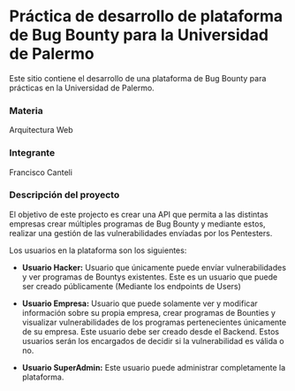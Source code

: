 # Práctica de desarrollo de plataforma de Bug Bounty para la Universidad de Palermo
Este sitio contiene el desarrollo de una plataforma de Bug Bounty para prácticas en la Universidad de Palermo.

### Materia
Arquitectura Web

### Integrante
Francisco Canteli

### Descripción del proyecto

El objetivo de este projecto es crear una API que permita a las distintas empresas crear múltiples programas de Bug Bounty y mediante estos, realizar una gestión de las vulnerabilidades envíadas por los Pentesters.

Los usuarios en la plataforma son los siguientes:
    
* **Usuario Hacker:** Usuario que únicamente puede envíar vulnerabilidades y ver programas de Bountys existentes. Este es un usuario que puede ser creado públicamente (Mediante los endpoints de Users)
    
* **Usuario Empresa:** Usuario que puede solamente ver y modificar información sobre su propia empresa, crear programas de Bounties y visualizar vulnerabilidades de los programas pertenecientes únicamente de su empresa. Este usuario debe ser creado desde el Backend. Estos usuarios serán los encargados de decidir si la vulnerabilidad es válida o no.
    
* **Usuario SuperAdmin:** Este usuario puede administrar completamente la plataforma.
